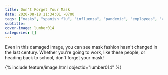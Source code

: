 ```yaml
---
title: Don't Forget Your Mask
date: 2020-08-18 11:34:01 -0700
tags: ["masks", "spanish flu", "influenza", "pandemic", "employees", "vintage fashion"]
subtitle: 
cover-image: lumber014
categories: []
---
```

Even in this damaged image, you can see mask fashion hasn't changed in the last century. Whether you're going to work, like these people, or heading back to school, don't forget your mask!

{% include feature/image.html objectid="lumber014" %}